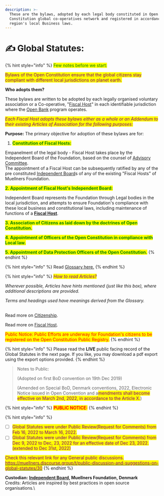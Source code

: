 ```yaml
---
description: >-
  These are the bylaws, adopted by each legal body constituted in Open
  Constitution global co-operatives network and registered in accordance with a
  region's local Business laws.
---
```


# ✍ Global Statutes:

{% hint style="info" %}
<mark style="color:green;">Few notes before we start:</mark>

<mark style="color:purple;">Bylaws of the Open Constitution ensure that the global citizens stay compliant with different local jurisdictions on planet earth.</mark>

**Who adopts them?**

These bylaws are written to be adopted by each legally organised voluntary association or a Co-operative, "[Fiscal Host](./#global-offices)" in each identifiable jurisdiction where the [Open Bank](https://open-bank.org) program operates.&#x20;

_<mark style="color:purple;">Each Fiscal Host adopts these bylaws either as a whole or an Addendum to their existing Articles of Association for the following purposes:</mark>_&#x20;

**Purpose:** The primary objective for adoption of these bylaws are for:

1. <mark style="color:green;">**Constitution of Fiscal Hosts:**</mark>&#x20;

Empanelment of the legal body - Fiscal Host takes place by the Independent Board of the Foundation, based on the counsel of [Advisory Committee](../../foundation/advisory-council.md).  \
The appointment of a Fiscal Host can be subsequently ratified by any of the pre constituted [Independent Board](../../charters/independent-board.md)s of any of the existing "Fiscal Hosts" of Muellners Foundation.

<mark style="color:green;">**2. Appointment of Fiscal Host's Independent Board:**</mark>

Independent Board represents the Foundation through Legal bodies in the local jurisdiction, and attempts to ensure Foundation's compliance with these local business and constitutional laws, including maintenance of functions of a [**Fiscal Host**](broken-reference).

<mark style="color:green;">**3. Association of Citizens as laid down by the doctrines of Open Constitution.**</mark>

<mark style="color:green;">**4. Appointment of Officers of the Open Constitution in compliance with Local law.**</mark>

<mark style="color:green;">**5. Appointment of Data Protection Officers of the Open Constitution.**</mark>
{% endhint %}

{% hint style="info" %}
Read [Glossary here.](../../glossary.md)
{% endhint %}

{% hint style="info" %}
_<mark style="color:purple;">How to read Articles?</mark>_

_Wherever possible, Articles have hints mentioned (just like this box), where additional descriptions are provided._&#x20;

_Terms and headings used have meanings derived from the Glossary._

\
Read more on [Citizenship](../../foundation/citizenship/).&#x20;

Read more on [Fiscal Host](../../fiscal-hosts/fiscal-hosts.md).

<mark style="color:red;">Public Notice: Public Efforts are underway for Foundation's citizens to be registered on the Open Constitution Public Registry.</mark>
{% endhint %}

{% hint style="info" %}
Please read the **LIVE** public facing record of the Global Statutes in the next page. If you like, you may download a pdf export using the export options provided.
{% endhint %}

> Notes to Public:
>
> (Adopted on first BoD convention on 19th Dec 2019)
>
> (Amended on Special BoD, Denmark conventions, 2022, Electronic Notice issued in Open Convention and a<mark style="color:purple;">mendments shall become effective on March 2nd, 2022, in accordance to the Article X.</mark>)

{% hint style="info" %}
<mark style="color:red;">**PUBLIC NOTICE:**</mark>&#x20;
{% endhint %}



{% hint style="info" %}
* [ ] <mark style="color:purple;">Global Statutes were under Public Review(Request for Comments) from Feb 16, 2022 to March 16, 2022.</mark>&#x20;
* [ ] <mark style="color:purple;">Global Statutes were under Public Review(Request for Comments) from Dec 9, 2022 to Dec, 23, 2022 for an effective date of Dec 23, 2022.(extended to Dec 31st, 2022)</mark>&#x20;

<mark style="color:purple;">Check this relevant link for any General public discussions.</mark>\
[<mark style="color:purple;">https://muellners.discourse.group/t/public-discussion-and-suggestions-on-global-statutes/30</mark>](https://muellners.discourse.group/t/public-discussion-and-suggestions-on-global-statutes/30)
{% endhint %}

**Custodian:** [**Independent Board**](../../charters/independent-board.md)**, Muellners Foundation, Denmark**\
Credits: Articles are inspired by best practices in open source organisations.\
